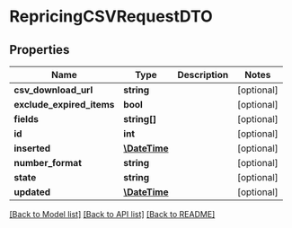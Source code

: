 # RepricingCSVRequestDTO

## Properties
Name | Type | Description | Notes
------------ | ------------- | ------------- | -------------
**csv_download_url** | **string** |  | [optional] 
**exclude_expired_items** | **bool** |  | [optional] 
**fields** | **string[]** |  | [optional] 
**id** | **int** |  | [optional] 
**inserted** | [**\DateTime**](\DateTime.md) |  | [optional] 
**number_format** | **string** |  | [optional] 
**state** | **string** |  | [optional] 
**updated** | [**\DateTime**](\DateTime.md) |  | [optional] 

[[Back to Model list]](../README.md#documentation-for-models) [[Back to API list]](../README.md#documentation-for-api-endpoints) [[Back to README]](../README.md)


